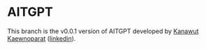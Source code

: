 # AITGPT

This branch is the v0.0.1 version of AITGPT developed by <u>Kanawut Kaewnoparat</u> ([linkedin](https://th.linkedin.com/in/kanawut-kaewnoparat?trk=public_profile_browsemap)).